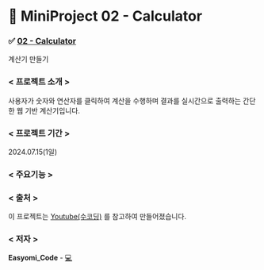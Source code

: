 # 📍 MiniProject 02 - Calculator
### ✅ [**02 - Calculator**](https://github.com/easyomi-code/MiniProject/tree/main/mini02)
계산기 만들기
### < 프로젝트 소개 >
사용자가 숫자와 연산자를 클릭하여 계산을 수행하며 결과를 실시간으로 출력하는 간단한 웹 기반 계산기입니다. 
### < 프로젝트 기간 >
2024.07.15(1일)
### < 주요기능 >
### < 출처 >
이 프로젝트는 [Youtube(수코딩)](https://youtu.be/rWFAR1mql8Q?si=nr64v7R7DFs5diDd) 를 참고하여 만들어졌습니다.
### < 저자 >
**Easyomi_Code** - [💻](https://github.com/easyomi-code)
